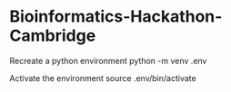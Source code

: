 # Bioinformatics-Hackathon-Cambridge

Recreate a python environment 
python -m venv .env


Activate the environment 
source .env/bin/activate